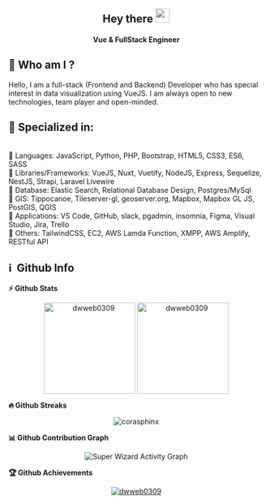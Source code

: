 <h2 align="center">
  Hey there <img src="https://media.giphy.com/media/hvRJCLFzcasrR4ia7z/giphy.gif" width="28">
</h2>

<h4 align='center'>
  Vue & FullStack Engineer 
</h4>


## 👩  Who am I ?
<p>
Hello, I am a full-stack (Frontend and Backend) Developer who has special interest in data visualization using VueJS. I am always open to new technologies, team player and open-minded.
</p>

<h2>🥇 Specialized in:</h2>
<br>🔸 Languages: JavaScript, Python, PHP, Bootstrap, HTML5, CSS3, ES6, SASS
<br>🔸 Libraries/Frameworks: VueJS, Nuxt, Vuetify, NodeJS, Express, Sequelize, NestJS, Strapi, Laravel Livewire
<br>🔸 Database: Elastic Search, Relational Database Design, Postgres/MySql
<br>🔸 GIS: Tippocanoe, Tileserver-gl, geoserver.org, Mapbox, Mapbox GL JS, PostGIS, QGIS
<br>🔸 Applications: VS Code, GitHub, slack, pgadmin, insomnia, Figma, Visual Studio, Jira, Trello
<br>🔸 Others: TailwindCSS, EC2, AWS Lamda Function, XMPP, AWS Amplify, RESTful API
<p>

<h2>ℹ️ &nbsp;Github Info</h2>
	
  <summary><b>⚡ Github Stats</b></summary>
<p align="center"><img height="180em" src="https://github-readme-stats.vercel.app/api?username=dwweb0309&hide_border=true&count_private=true&show_icons=true&theme=radical" alt="dwweb0309" align = "center"/>
<img height="180em" src="https://github-readme-stats.vercel.app/api/top-langs?username=dwweb0309&show_icons=true&locale=en&layout=compact&hide_border=true&theme=radical" alt="dwweb0309" align = "center"/></p>


 <summary><b>🔥 Github Streaks</b></summary>
<p align="center"><img src="https://github-readme-streak-stats.herokuapp.com/?user=dwweb0309&theme=black-ice&hide_border=true&stroke=0000&background=0D1117&ring=e05397&fire=e05397&currStreakLabel=e05397" alt="corasphinx" /></p>


<summary><b>📊 Github Contribution Graph</b></summary>
<p align="center"<a href="#"><img alt="Super Wizard Activity Graph" src="https://activity-graph.herokuapp.com/graph?username=dwweb0309&bg_color=0D1117&color=e05397&line=e05397&point=FFFFFF&hide_border=true&" /></a></p>
<!-- </details>
<details>    -->
 <summary><b>🏆 Github Achievements</b></summary>
<p align="center"> <a href="https://github.com/jfu-resume"><img src="https://github-profile-trophy.vercel.app/?username=dwweb0309&margin-w=5&theme=radical" alt="dwweb0309" /></a> </p>

<br>
